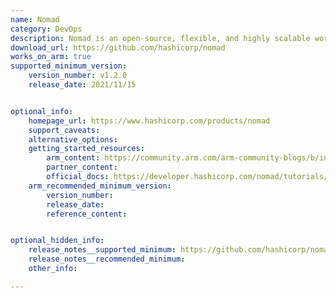 ```yaml
---
name: Nomad
category: DevOps
description: Nomad is an open-source, flexible, and highly scalable workload orchestrator developed by HashiCorp.Nomad is a powerful tool for organizations looking to efficiently manage their workloads across different environments.
download_url: https://github.com/hashicorp/nomad
works_on_arm: true
supported_minimum_version:
    version_number: v1.2.0
    release_date: 2021/11/15


optional_info:
    homepage_url: https://www.hashicorp.com/products/nomad
    support_caveats:
    alternative_options:
    getting_started_resources:
        arm_content: https://community.arm.com/arm-community-blogs/b/infrastructure-solutions-blog/posts/spark-on-aws-graviton2-real-time-analysis-using-spark-streaming
        partner_content:
        official_docs: https://developer.hashicorp.com/nomad/tutorials/get-started/gs-install
    arm_recommended_minimum_version:
        version_number:
        release_date:
        reference_content:


optional_hidden_info:
    release_notes__supported_minimum: https://github.com/hashicorp/nomad/releases/tag/v1.2.0
    release_notes__recommended_minimum:
    other_info:

---
```

